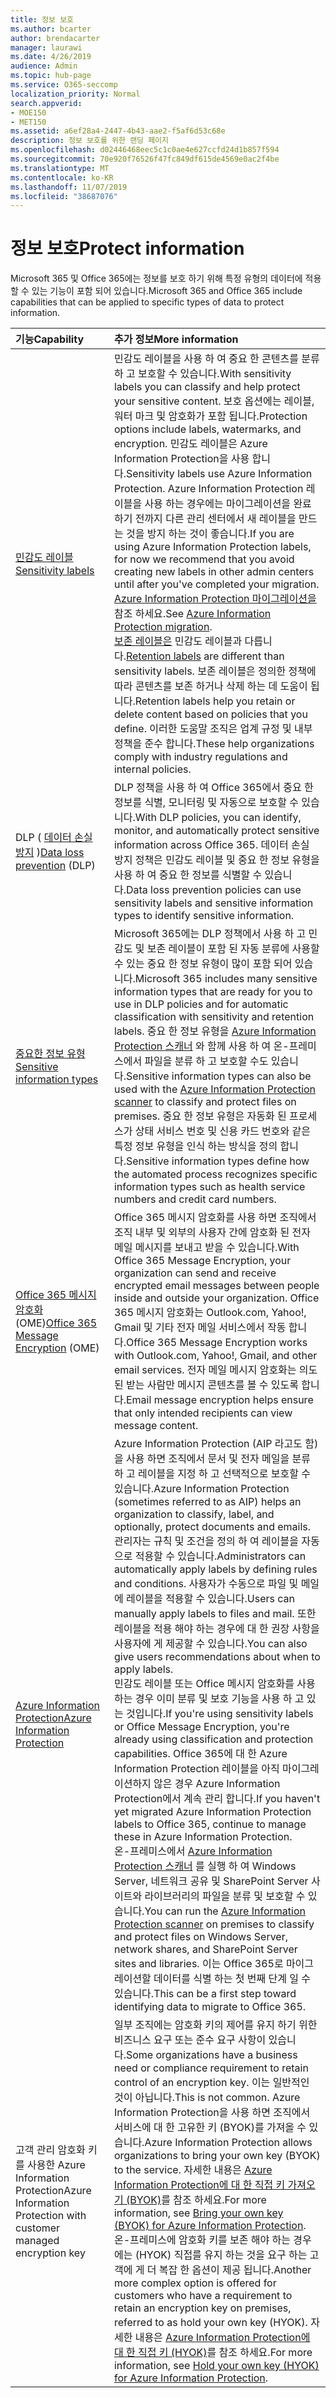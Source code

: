 ```yaml
---
title: 정보 보호
ms.author: bcarter
author: brendacarter
manager: laurawi
ms.date: 4/26/2019
audience: Admin
ms.topic: hub-page
ms.service: O365-seccomp
localization_priority: Normal
search.appverid:
- MOE150
- MET150
ms.assetid: a6ef28a4-2447-4b43-aae2-f5af6d53c68e
description: 정보 보호를 위한 랜딩 페이지
ms.openlocfilehash: d02446468eec5c1c0ae4e627ccfd24d1b857f594
ms.sourcegitcommit: 70e920f76526f47fc849df615de4569e0ac2f4be
ms.translationtype: MT
ms.contentlocale: ko-KR
ms.lasthandoff: 11/07/2019
ms.locfileid: "38687076"
---
```

# <a name="protect-information"></a><span data-ttu-id="bbbd3-103">정보 보호</span><span class="sxs-lookup"><span data-stu-id="bbbd3-103">Protect information</span></span>

<span data-ttu-id="bbbd3-104">Microsoft 365 및 Office 365에는 정보를 보호 하기 위해 특정 유형의 데이터에 적용할 수 있는 기능이 포함 되어 있습니다.</span><span class="sxs-lookup"><span data-stu-id="bbbd3-104">Microsoft 365 and Office 365 include capabilities that can be applied to specific types of data to protect information.</span></span>


|<span data-ttu-id="bbbd3-105">**기능**</span><span class="sxs-lookup"><span data-stu-id="bbbd3-105">**Capability**</span></span>|<span data-ttu-id="bbbd3-106">**추가 정보**</span><span class="sxs-lookup"><span data-stu-id="bbbd3-106">**More information**</span></span>|
|:-----|:-----|
|[<span data-ttu-id="bbbd3-107">민감도 레이블</span><span class="sxs-lookup"><span data-stu-id="bbbd3-107">Sensitivity labels</span></span>](sensitivity-labels.md) <br/> |<span data-ttu-id="bbbd3-108">민감도 레이블을 사용 하 여 중요 한 콘텐츠를 분류 하 고 보호할 수 있습니다.</span><span class="sxs-lookup"><span data-stu-id="bbbd3-108">With sensitivity labels you can classify and help protect your sensitive content.</span></span> <span data-ttu-id="bbbd3-109">보호 옵션에는 레이블, 워터 마크 및 암호화가 포함 됩니다.</span><span class="sxs-lookup"><span data-stu-id="bbbd3-109">Protection options include labels, watermarks, and encryption.</span></span> <span data-ttu-id="bbbd3-110">민감도 레이블은 Azure Information Protection을 사용 합니다.</span><span class="sxs-lookup"><span data-stu-id="bbbd3-110">Sensitivity labels use Azure Information Protection.</span></span> <span data-ttu-id="bbbd3-111">Azure Information Protection 레이블을 사용 하는 경우에는 마이그레이션을 완료 하기 전까지 다른 관리 센터에서 새 레이블을 만드는 것을 방지 하는 것이 좋습니다.</span><span class="sxs-lookup"><span data-stu-id="bbbd3-111">If you are using Azure Information Protection labels, for now we recommend that you avoid creating new labels in other admin centers until after you've completed your migration.</span></span> <span data-ttu-id="bbbd3-112">[Azure Information Protection 마이그레이션을](https://docs.microsoft.com/azure/information-protection/configure-policy-migrate-labels)참조 하세요.</span><span class="sxs-lookup"><span data-stu-id="bbbd3-112">See [Azure Information Protection migration](https://docs.microsoft.com/azure/information-protection/configure-policy-migrate-labels).</span></span> <br/> <span data-ttu-id="bbbd3-113">[보존 레이블은](retention-policies.md) 민감도 레이블과 다릅니다.</span><span class="sxs-lookup"><span data-stu-id="bbbd3-113">[Retention labels](retention-policies.md) are different than sensitivity labels.</span></span> <span data-ttu-id="bbbd3-114">보존 레이블은 정의한 정책에 따라 콘텐츠를 보존 하거나 삭제 하는 데 도움이 됩니다.</span><span class="sxs-lookup"><span data-stu-id="bbbd3-114">Retention labels help you retain or delete content based on policies that you define.</span></span> <span data-ttu-id="bbbd3-115">이러한 도움말 조직은 업계 규정 및 내부 정책을 준수 합니다.</span><span class="sxs-lookup"><span data-stu-id="bbbd3-115">These help organizations comply with industry regulations and internal policies.</span></span>|
|<span data-ttu-id="bbbd3-116">DLP ( [데이터 손실 방지](data-loss-prevention-policies.md) )</span><span class="sxs-lookup"><span data-stu-id="bbbd3-116">[Data loss prevention](data-loss-prevention-policies.md) (DLP)</span></span>  <br/> |<span data-ttu-id="bbbd3-117">DLP 정책을 사용 하 여 Office 365에서 중요 한 정보를 식별, 모니터링 및 자동으로 보호할 수 있습니다.</span><span class="sxs-lookup"><span data-stu-id="bbbd3-117">With DLP policies, you can identify, monitor, and automatically protect sensitive information across Office 365.</span></span> <span data-ttu-id="bbbd3-118">데이터 손실 방지 정책은 민감도 레이블 및 중요 한 정보 유형을 사용 하 여 중요 한 정보를 식별할 수 있습니다.</span><span class="sxs-lookup"><span data-stu-id="bbbd3-118">Data loss prevention policies can use sensitivity labels and sensitive information types to identify sensitive information.</span></span> <br/> |
|[<span data-ttu-id="bbbd3-119">중요한 정보 유형</span><span class="sxs-lookup"><span data-stu-id="bbbd3-119">Sensitive information types</span></span>](what-the-sensitive-information-types-look-for.md) <br/> |<span data-ttu-id="bbbd3-120">Microsoft 365에는 DLP 정책에서 사용 하 고 민감도 및 보존 레이블이 포함 된 자동 분류에 사용할 수 있는 중요 한 정보 유형이 많이 포함 되어 있습니다.</span><span class="sxs-lookup"><span data-stu-id="bbbd3-120">Microsoft 365 includes many sensitive information types that are ready for you to use in DLP policies and for automatic classification with sensitivity and retention labels.</span></span> <span data-ttu-id="bbbd3-121">중요 한 정보 유형을 [Azure Information Protection 스캐너](https://docs.microsoft.com/azure/information-protection/deploy-aip-scanner) 와 함께 사용 하 여 온-프레미스에서 파일을 분류 하 고 보호할 수도 있습니다.</span><span class="sxs-lookup"><span data-stu-id="bbbd3-121">Sensitive information types can also be used with the [Azure Information Protection scanner](https://docs.microsoft.com/azure/information-protection/deploy-aip-scanner) to classify and protect files on premises.</span></span> <span data-ttu-id="bbbd3-122">중요 한 정보 유형은 자동화 된 프로세스가 상태 서비스 번호 및 신용 카드 번호와 같은 특정 정보 유형을 인식 하는 방식을 정의 합니다.</span><span class="sxs-lookup"><span data-stu-id="bbbd3-122">Sensitive information types define how the automated process recognizes specific information types such as health service numbers and credit card numbers.</span></span>   <br/> |
|<span data-ttu-id="bbbd3-123">[Office 365 메시지 암호화](ome.md) (OME)</span><span class="sxs-lookup"><span data-stu-id="bbbd3-123">[Office 365 Message Encryption](ome.md) (OME)</span></span>  <br/> |<span data-ttu-id="bbbd3-124">Office 365 메시지 암호화를 사용 하면 조직에서 조직 내부 및 외부의 사용자 간에 암호화 된 전자 메일 메시지를 보내고 받을 수 있습니다.</span><span class="sxs-lookup"><span data-stu-id="bbbd3-124">With Office 365 Message Encryption, your organization can send and receive encrypted email messages between people inside and outside your organization.</span></span> <span data-ttu-id="bbbd3-125">Office 365 메시지 암호화는 Outlook.com, Yahoo!, Gmail 및 기타 전자 메일 서비스에서 작동 합니다.</span><span class="sxs-lookup"><span data-stu-id="bbbd3-125">Office 365 Message Encryption works with Outlook.com, Yahoo!, Gmail, and other email services.</span></span> <span data-ttu-id="bbbd3-126">전자 메일 메시지 암호화는 의도 된 받는 사람만 메시지 콘텐츠를 볼 수 있도록 합니다.</span><span class="sxs-lookup"><span data-stu-id="bbbd3-126">Email message encryption helps ensure that only intended recipients can view message content.</span></span> <br/> |
|[<span data-ttu-id="bbbd3-127">Azure Information Protection</span><span class="sxs-lookup"><span data-stu-id="bbbd3-127">Azure Information Protection</span></span>](https://docs.microsoft.com/azure/information-protection/)<br/> |<span data-ttu-id="bbbd3-128">Azure Information Protection (AIP 라고도 함)을 사용 하면 조직에서 문서 및 전자 메일을 분류 하 고 레이블을 지정 하 고 선택적으로 보호할 수 있습니다.</span><span class="sxs-lookup"><span data-stu-id="bbbd3-128">Azure Information Protection (sometimes referred to as AIP) helps an organization to classify, label, and optionally, protect documents and emails.</span></span> <span data-ttu-id="bbbd3-129">관리자는 규칙 및 조건을 정의 하 여 레이블을 자동으로 적용할 수 있습니다.</span><span class="sxs-lookup"><span data-stu-id="bbbd3-129">Administrators can automatically apply labels by defining rules and conditions.</span></span> <span data-ttu-id="bbbd3-130">사용자가 수동으로 파일 및 메일에 레이블을 적용할 수 있습니다.</span><span class="sxs-lookup"><span data-stu-id="bbbd3-130">Users can manually apply labels to files and mail.</span></span> <span data-ttu-id="bbbd3-131">또한 레이블을 적용 해야 하는 경우에 대 한 권장 사항을 사용자에 게 제공할 수 있습니다.</span><span class="sxs-lookup"><span data-stu-id="bbbd3-131">You can also give users recommendations about when to apply labels.</span></span><br/> <span data-ttu-id="bbbd3-132">민감도 레이블 또는 Office 메시지 암호화를 사용 하는 경우 이미 분류 및 보호 기능을 사용 하 고 있는 것입니다.</span><span class="sxs-lookup"><span data-stu-id="bbbd3-132">If you're using sensitivity labels or Office Message Encryption, you're already using classification and protection capabilities.</span></span> <span data-ttu-id="bbbd3-133">Office 365에 대 한 Azure Information Protection 레이블을 아직 마이그레이션하지 않은 경우 Azure Information Protection에서 계속 관리 합니다.</span><span class="sxs-lookup"><span data-stu-id="bbbd3-133">If you haven't yet migrated Azure Information Protection labels to Office 365, continue to manage these in Azure Information Protection.</span></span>  <br/><span data-ttu-id="bbbd3-134">온-프레미스에서 [Azure Information Protection 스캐너](https://docs.microsoft.com/azure/information-protection/deploy-aip-scanner) 를 실행 하 여 Windows Server, 네트워크 공유 및 SharePoint Server 사이트와 라이브러리의 파일을 분류 및 보호할 수 있습니다.</span><span class="sxs-lookup"><span data-stu-id="bbbd3-134">You can run the [Azure Information Protection scanner](https://docs.microsoft.com/azure/information-protection/deploy-aip-scanner) on premises to classify and protect files on Windows Server, network shares, and SharePoint Server sites and libraries.</span></span> <span data-ttu-id="bbbd3-135">이는 Office 365로 마이그레이션할 데이터를 식별 하는 첫 번째 단계 일 수 있습니다.</span><span class="sxs-lookup"><span data-stu-id="bbbd3-135">This can be a first step toward identifying data to migrate to Office 365.</span></span>
|<span data-ttu-id="bbbd3-136">고객 관리 암호화 키를 사용한 Azure Information Protection</span><span class="sxs-lookup"><span data-stu-id="bbbd3-136">Azure Information Protection with customer managed encryption key</span></span> <br/> |<span data-ttu-id="bbbd3-137">일부 조직에는 암호화 키의 제어를 유지 하기 위한 비즈니스 요구 또는 준수 요구 사항이 있습니다.</span><span class="sxs-lookup"><span data-stu-id="bbbd3-137">Some organizations have a business need or compliance requirement to retain control of an encryption key.</span></span> <span data-ttu-id="bbbd3-138">이는 일반적인 것이 아닙니다.</span><span class="sxs-lookup"><span data-stu-id="bbbd3-138">This is not common.</span></span> <span data-ttu-id="bbbd3-139">Azure Information Protection을 사용 하면 조직에서 서비스에 대 한 고유한 키 (BYOK)를 가져올 수 있습니다.</span><span class="sxs-lookup"><span data-stu-id="bbbd3-139">Azure Information Protection allows organizations to bring your own key (BYOK) to the service.</span></span> <span data-ttu-id="bbbd3-140">자세한 내용은 [Azure Information Protection에 대 한 직접 키 가져오기 (BYOK)](https://docs.microsoft.com/azure/information-protection/byok-price-restrictions)를 참조 하세요.</span><span class="sxs-lookup"><span data-stu-id="bbbd3-140">For more information, see [Bring your own key (BYOK) for Azure Information Protection](https://docs.microsoft.com/azure/information-protection/byok-price-restrictions).</span></span> <span data-ttu-id="bbbd3-141">온-프레미스에 암호화 키를 보존 해야 하는 경우에는 (HYOK) 직접를 유지 하는 것을 요구 하는 고객에 게 더 복잡 한 옵션이 제공 됩니다.</span><span class="sxs-lookup"><span data-stu-id="bbbd3-141">Another more complex option is offered for customers who have a requirement to retain an encryption key on premises, referred to as hold your own key (HYOK).</span></span>  <span data-ttu-id="bbbd3-142">자세한 내용은 [Azure Information Protection에 대 한 직접 키 (HYOK)](https://docs.microsoft.com/azure/information-protection/configure-adrms-restrictions)를 참조 하세요.</span><span class="sxs-lookup"><span data-stu-id="bbbd3-142">For more information, see [Hold your own key (HYOK) for Azure Information Protection](https://docs.microsoft.com/azure/information-protection/configure-adrms-restrictions).</span></span> <br/> |
    

